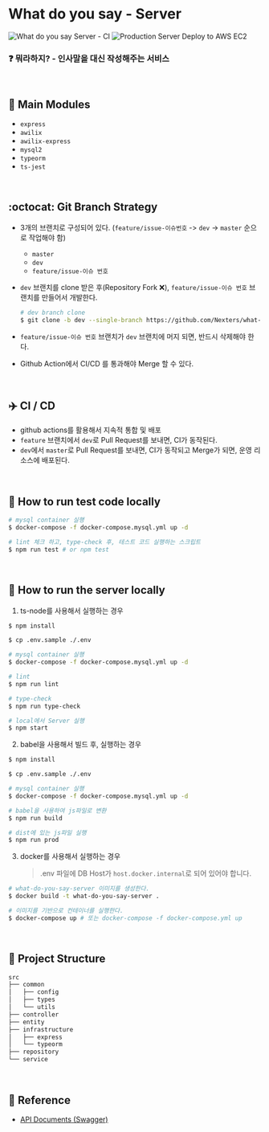 # What do you say - Server

![What do you say Server - CI](https://github.com/Nexters/what-do-you-say-server/workflows/What%20do%20you%20say%20Server%20-%20CI/badge.svg)
![Production Server Deploy to AWS EC2](https://github.com/Nexters/what-do-you-say-server/workflows/Production%20Server%20Deploy%20to%20AWS%20EC2/badge.svg)

### :question: 뭐라하지? - 인사말을 대신 작성해주는 서비스

<br>

## :rocket: Main Modules

- `express`
- `awilix`
- `awilix-express`
- `mysql2`
- `typeorm`
- `ts-jest`

<br>

## :octocat: Git Branch Strategy

- 3개의 브랜치로 구성되어 있다. (`feature/issue-이슈번호` -> `dev` -> `master` 순으로 작업해야 함)

  - `master`
  - `dev`
  - `feature/issue-이슈 번호`

- `dev` 브랜치를 clone 받은 후(Repository Fork :x:), `feature/issue-이슈 번호` 브랜치를 만들어서 개발한다.

  ```zsh
  # dev branch clone
  $ git clone -b dev --single-branch https://github.com/Nexters/what-do-you-say-server.git
  ```

- `feature/issue-이슈 번호` 브랜치가 `dev` 브랜치에 머지 되면, 반드시 삭제해야 한다.

- Github Action에서 CI/CD 를 통과해야 Merge 할 수 있다.

<br>

## :airplane: CI / CD

- github actions를 활용해서 지속적 통합 및 배포
- `feature` 브랜치에서 `dev`로 Pull Request를 보내면, CI가 동작된다.
- `dev`에서 `master`로 Pull Request를 보내면, CI가 동작되고 Merge가 되면, 운영 리소스에 배포된다.

<br>

## :green_book: How to run test code locally

```zsh
# mysql container 실행
$ docker-compose -f docker-compose.mysql.yml up -d

# lint 체크 하고, type-check 후, 테스트 코드 실행하는 스크립트
$ npm run test # or npm test
```

<br>

## :blue_book: How to run the server locally

1. ts-node를 사용해서 실행하는 경우

```zsh
$ npm install

$ cp .env.sample ./.env

# mysql container 실행
$ docker-compose -f docker-compose.mysql.yml up -d

# lint
$ npm run lint

# type-check
$ npm run type-check

# local에서 Server 실행
$ npm start
```

2. babel을 사용해서 빌드 후, 실행하는 경우

```zsh
$ npm install

$ cp .env.sample ./.env

# mysql container 실행
$ docker-compose -f docker-compose.mysql.yml up -d

# babel을 사용하여 js파일로 변환
$ npm run build

# dist에 있는 js파일 실행
$ npm run prod
```

3. docker를 사용해서 실행하는 경우

   > .env 파일에 DB Host가 `host.docker.internal`로 되어 있어야 합니다.

```zsh
# what-do-you-say-server 이미지를 생성한다.
$ docker build -t what-do-you-say-server .

# 이미지를 기반으로 컨테이너를 실행한다.
$ docker-compose up # 또는 docker-compose -f docker-compose.yml up
```

<br>

## :open_file_folder: Project Structure

```markdown
src
├── common
│   ├── config
│   ├── types
│   └── utils
├── controller
├── entity
├── infrastructure
│   ├── express
│   └── typeorm
├── repository
└── service
```

<br>

## :pushpin: Reference

- [API Documents (Swagger)](http://54.180.179.95/api-docs/)
